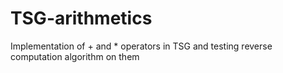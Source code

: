 # TSG-arithmetics
Implementation of + and * operators in TSG and testing reverse computation algorithm on them
